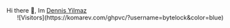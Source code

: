 <div style="text-align: left"> Hi there 👋, Im <a href="https://github.com/ByteLock">Dennis Yilmaz</a></div>

<div style="text-align: right">![Visitors](https://komarev.com/ghpvc/?username=bytelock&color=blue)</div>
                    

